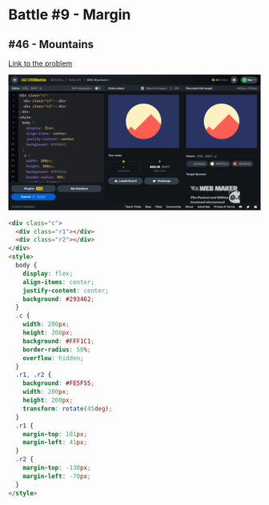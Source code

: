 # Battle #9 - Margin

## #46 - Mountains

[Link to the problem](https://cssbattle.dev/play/46)

![result](./images/46-mountains.png)

```html
<div class="c">
  <div class="r1"></div>
  <div class="r2"></div>
</div>
<style>
  body {
    display: flex;
    align-items: center;
    justify-content: center;
    background: #293462;
  }
  .c {
    width: 200px;
    height: 200px;
    background: #FFF1C1;
    border-radius: 50%;
    overflow: hidden;
  }
  .r1, .r2 {
    background: #FE5F55;
    width: 200px;
    height: 200px;
    transform: rotate(45deg);
  }
  .r1 { 
    margin-top: 101px;
    margin-left: 41px;
  }
  .r2 {
    margin-top: -130px;
    margin-left: -70px;
  }
</style>
```